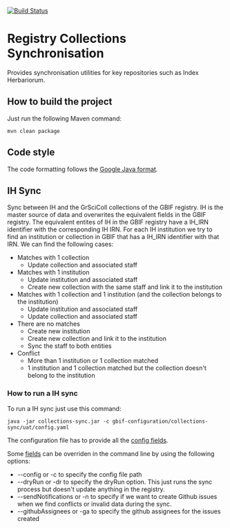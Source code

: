 [![Build Status](https://builds.gbif.org/job/collections-sync/job/master/badge/icon)](https://builds.gbif.org/job/collections-sync/job/master/)

# Registry Collections Synchronisation

Provides synchronisation utilities for key repositories such as Index Herbariorum.

## How to build the project
Just run the following Maven command:
```
mvn clean package
```

## Code style
The code formatting follows the [Google Java format](https://github.com/google/google-java-format).

## IH Sync

Sync between IH and the GrSciColl collections of the GBIF registry. IH is the master source of data and overwrites the equivalent fields in the GBIF registry. The equivalent entites of IH in the GBIF registry have a IH_IRN identifier with the corresponding IH IRN. For each IH institution we try to find an institution or collection in GBIF that has a IH_IRN identifier with that IRN. We can find the following cases:
* Matches with 1 collection
    - Update collection and associated staff
* Matches with 1 institution
    - Update institution and associated staff
    - Create new collection with the same staff and link it to the institution
* Matches with 1 collection and 1 institution (and the collection belongs to the institution)
    - Update institution and associated staff
    - Update collection and associated staff
* There are no matches
    - Create new institution
    - Create new collection and link it to the institution
    - Sync the staff to both entities
* Conflict
    - More than 1 institution or 1 collection matched
    - 1 institution and 1 collection matched but the collection doesn't belong to the institution


### How to run a IH sync
To run a IH sync just use this command:

```
java -jar collections-sync.jar -c gbif-configuration/collections-sync/uat/config.yaml
```

The configuration file has to provide all the [config fields](https://github.com/gbif/collections-sync/blob/master/src/main/java/org/gbif/collections/sync/SyncConfig.java).

Some [fields](https://github.com/gbif/collections-sync/blob/aa3ea0168f46f13bf31a522ccff5f3366a7dc122/src/main/java/org/gbif/collections/sync/CliSyncApp.java#L41) can be overriden in the command line by using the following options:

* --config or -c to specify the config file path
* --dryRun or -dr to specify the dryRun option. This just runs the sync process but doesn't update anything in the registry.
* --sendNotifications or -n to specify if we want to create Github issues when we find conflicts or invalid data during the sync.
* --githubAssignees or -ga to specify the github assignees for the issues created
